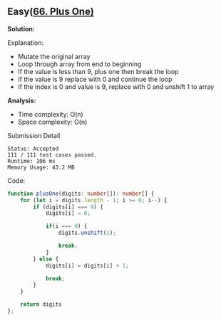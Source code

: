 ## Easy([66. Plus One)](https://leetcode.com/problems/plus-one)

**Solution:**

Explanation:

- Mutate the original array
- Loop through array from end to beginning
- If the value is less than 9, plus one then break the loop
- If the value is 9 replace with 0 and continue the loop
- If the index is 0 and value is 9, replace with 0 and unshift 1 to array

**Analysis:**

- Time complexity: O(n)
- Space complexity: O(n)

Submission Detail

```
Status: Accepted
111 / 111 test cases passed.
Runtime: 106 ms
Memory Usage: 43.2 MB
```

Code:

```TypeScript
function plusOne(digits: number[]): number[] {
    for (let i = digits.length - 1; i >= 0; i--) {
        if (digits[i] === 9) {
            digits[i] = 0;

            if(i === 0) {
                digits.unshift(1);

                break;
            }
        } else {
            digits[i] = digits[i] + 1;

            break;
        }
    }

    return digits
};
```
